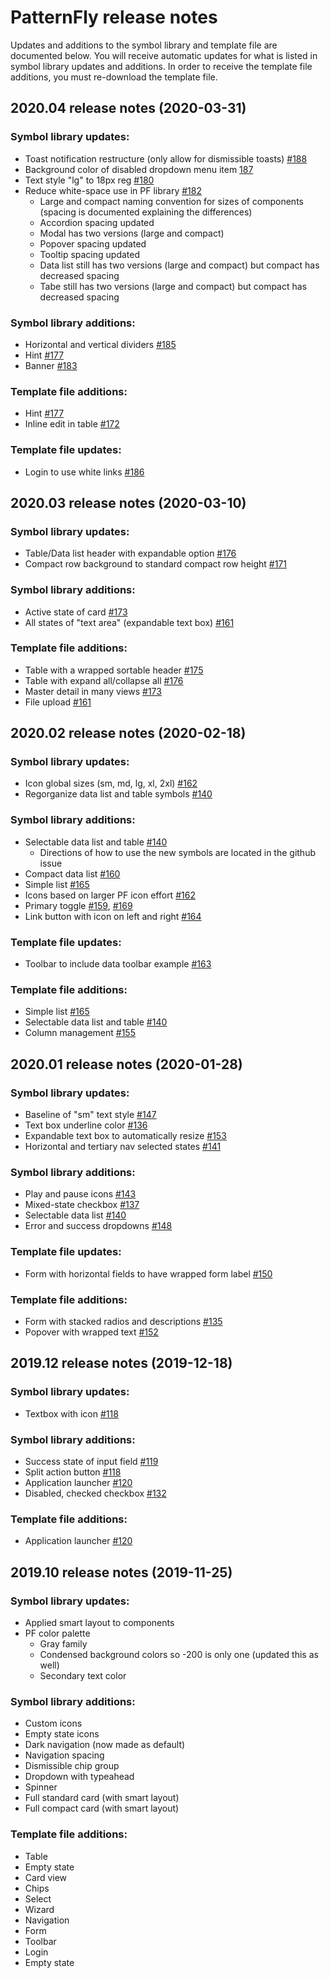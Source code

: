 # PatternFly release notes
Updates and additions to the symbol library and template file are documented below. You will receive automatic updates for what is listed in symbol library updates and additions. In order to receive the template file additions, you must re-download the template file.

## 2020.04 release notes (2020-03-31)

### Symbol library updates:
- Toast notification restructure (only allow for dismissible toasts) [#188](https://github.com/patternfly/patternfly-design-kit/issues/188)
- Background color of disabled dropdown menu item [187](https://github.com/patternfly/patternfly-design-kit/issues/187)
- Text style "lg" to 18px reg [#180](https://github.com/patternfly/patternfly-design-kit/issues/180)
- Reduce white-space use in PF library [#182](https://github.com/patternfly/patternfly-design-kit/issues/182)
  - Large and compact naming convention for sizes of components (spacing is documented explaining the differences)
  - Accordion spacing updated
  - Modal has two versions (large and compact)
  - Popover spacing updated
  - Tooltip spacing updated
  - Data list still has two versions (large and compact) but compact has decreased spacing
  - Tabe still has two versions (large and compact) but compact has decreased spacing

### Symbol library additions:
- Horizontal and vertical dividers [#185](https://github.com/patternfly/patternfly-design-kit/issues/185)
- Hint [#177](https://github.com/patternfly/patternfly-design-kit/issues/177)
- Banner [#183](https://github.com/patternfly/patternfly-design-kit/issues/183)

### Template file additions:
- Hint [#177](https://github.com/patternfly/patternfly-design-kit/issues/177)
- Inline edit in table [#172](https://github.com/patternfly/patternfly-design-kit/issues/172)

### Template file updates:
- Login to use white links [#186](https://github.com/patternfly/patternfly-design-kit/issues/186)

## 2020.03 release notes (2020-03-10)

### Symbol library updates:
- Table/Data list header with expandable option [#176](https://github.com/patternfly/patternfly-design-kit/issues/176)
- Compact row background to standard compact row height [#171](https://github.com/patternfly/patternfly-design-kit/issues/171)

### Symbol library additions:
- Active state of card [#173](https://github.com/patternfly/patternfly-design-kit/issues/173)
- All states of "text area" (expandable text box) [#161](https://github.com/patternfly/patternfly-design-kit/issues/161)

### Template file additions:
- Table with a wrapped sortable header [#175](https://github.com/patternfly/patternfly-design-kit/issues/175)
- Table with expand all/collapse all [#176](https://github.com/patternfly/patternfly-design-kit/issues/176)
- Master detail in many views [#173](https://github.com/patternfly/patternfly-design-kit/issues/173)
- File upload [#161](https://github.com/patternfly/patternfly-design-kit/issues/161)

## 2020.02 release notes (2020-02-18)

### Symbol library updates:
- Icon global sizes (sm, md, lg, xl, 2xl) [#162](https://github.com/patternfly/patternfly-design-kit/issues/162)
- Regorganize data list and table symbols [#140](https://github.com/patternfly/patternfly-design-kit/issues/140)
### Symbol library additions:
- Selectable data list and table [#140](https://github.com/patternfly/patternfly-design-kit/issues/140)
  - Directions of how to use the new symbols are located in the github issue
- Compact data list [#160](https://github.com/patternfly/patternfly-design-kit/issues/160)
- Simple list [#165](https://github.com/patternfly/patternfly-design-kit/issues/165)
- Icons based on larger PF icon effort [#162](https://github.com/patternfly/patternfly-design-kit/issues/162)
- Primary toggle [#159](https://github.com/patternfly/patternfly-design-kit/issues/159), [#169](https://github.com/patternfly/patternfly-design-kit/issues/169)
- Link button with icon on left and right [#164](https://github.com/patternfly/patternfly-design-kit/issues/164)

### Template file updates:
- Toolbar to include data toolbar example [#163](https://github.com/patternfly/patternfly-design-kit/issues/163)

### Template file additions:
- Simple list [#165](https://github.com/patternfly/patternfly-design-kit/issues/165)
- Selectable data list and table [#140](https://github.com/patternfly/patternfly-design-kit/issues/140)
- Column management [#155](https://github.com/patternfly/patternfly-design-kit/issues/155)

## 2020.01 release notes (2020-01-28)

### Symbol library updates:
- Baseline of "sm" text style [#147](https://github.com/patternfly/patternfly-design-kit/issues/147)
- Text box underline color [#136](https://github.com/patternfly/patternfly-design-kit/issues/136)
- Expandable text box to automatically resize [#153](https://github.com/patternfly/patternfly-design-kit/issues/153)
- Horizontal and tertiary nav selected states [#141](https://github.com/patternfly/patternfly-design-kit/issues/141)
### Symbol library additions:
- Play and pause icons [#143](https://github.com/patternfly/patternfly-design-kit/issues/143)
- Mixed-state checkbox [#137](https://github.com/patternfly/patternfly-design-kit/issues/137)
- Selectable data list [#140](https://github.com/patternfly/patternfly-design-kit/issues/140)
- Error and success dropdowns [#148](https://github.com/patternfly/patternfly-design-kit/issues/148)

### Template file updates:
- Form with horizontal fields to have wrapped form label [#150](https://github.com/patternfly/patternfly-design-kit/issues/150)

### Template file additions:
- Form with stacked radios and descriptions [#135](https://github.com/patternfly/patternfly-design-kit/issues/135)
- Popover with wrapped text [#152](https://github.com/patternfly/patternfly-design-kit/issues/152)

## 2019.12 release notes (2019-12-18)

### Symbol library updates:
- Textbox with icon [#118](https://github.com/patternfly/patternfly-design-kit/issues/118)
### Symbol library additions:
- Success state of input field [#119](https://github.com/patternfly/patternfly-design-kit/issues/119)
- Split action button [#118](https://github.com/patternfly/patternfly-design-kit/issues/118)
- Application launcher [#120](https://github.com/patternfly/patternfly-design-kit/issues/120)
- Disabled, checked checkbox [#132](https://github.com/patternfly/patternfly-design-kit/issues/132)

### Template file additions:
- Application launcher [#120](https://github.com/patternfly/patternfly-design-kit/issues/120)

## 2019.10 release notes (2019-11-25)

### Symbol library updates:
- Applied smart layout to components
- PF color palette
  - Gray family
  - Condensed background colors so -200 is only one (updated this as well)
  - Secondary text color
### Symbol library additions:
- Custom icons
- Empty state icons
- Dark navigation (now made as default)
- Navigation spacing
- Dismissible chip group
- Dropdown with typeahead
- Spinner
- Full standard card (with smart layout)
- Full compact card (with smart layout)

### Template file additions:
- Table
- Empty state
- Card view
- Chips
- Select
- Wizard
- Navigation
- Form
- Toolbar
- Login
- Empty state
